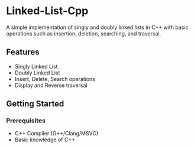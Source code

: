 ﻿# Linked-List-Cpp
A simple implementation of singly and doubly linked lists in C++ with basic operations such as insertion, deletion, searching, and traversal.  

## Features  
- Singly Linked List  
- Doubly Linked List  
- Insert, Delete, Search operations  
- Display and Reverse traversal  

## Getting Started  
### Prerequisites  
- C++ Compiler (G++/Clang/MSVC)  
- Basic knowledge of C++  
